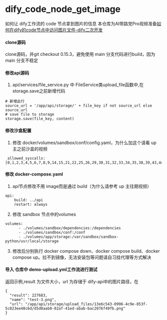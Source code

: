 # dify_code_node_get_image
如何让 dify工作流的 code 节点拿到图片的信息
本仓库为AI带路党Pro视频准备[如何在dify的code节点中访问图片文件-dify二次开发
](https://www.bilibili.com/video/BV1BRPNeLEDv/?vd_source=e60241d08fb6eeea3c6a0e9196f65bc0)
#### clone源码
clone源码，并git checkout 0.15.3，避免使用 main 分支代码进行build，因为 main 分支不稳定
#### 修改api源码
1. api/services/file_service.py 中 FileService类upload_file函数中,在storage.save之前新增代码
```
# 新增此行
source_url = '/app/api/storage/' + file_key if not source_url else source_url
# save file to storage
storage.save(file_key, content)
```
#### 修改沙盒配置
1. 修改 docker/volumes/sandbox/conf/config.yaml，为什么加这个请看 up 主之前沙盒的视频
  ```
   allowed_syscalls: [0,1,2,3,4,5,6,7,8,9,14,15,21,22,25,26,29,30,31,32,33,34,35,38,39,43,44,45,46,56,57,61,62,63,64,71,72,79,80,94,98,101,131,132,134,135,139,144,146,172,215,222,226,318,334,307,262,16,8,217,1,3,257,0,202,9,12,10,11,15,25,105,106,102,39,110,186,60,231,234,13,16,24,273,274,334,228,96,35,291,233,230,270,201,14,131,318,56,258,83,41,42,49,50,43,44,45,51,47,52,54,271,63,46,307,55,5,72,138,7,281]
   ```
#### 修改 docker-compose.yaml
1. api节点修改不用 image而是通过 build（为什么请参考 up 主往期视频）
```
api:
    build: ../api
    restart: always
```
2. 修改 sandbox 节点中的volumes
```
volumes:
      - ./volumes/sandbox/dependencies:/dependencies
      - ./volumes/sandbox/conf:/conf
      - ./volumes/app/storage:/var/sandbox/sandbox-python/usr/local/storage
```
3. 修改后分别执行 docker compose down、docker compose build、docker compose up。拉不到镜像，无法安装包等问题请自习挂代理等方式解决
#### 导入 仓库中 demo-upload.yml工作流进行测试
返回示例,result 为文件大小，url 为存储于 dify-api中的图片路径，在
```
{
  "result": 227683,
  "name": "test-3.png",
  "url": "/app/api/storage/upload_files/13e6c543-0996-4c9e-853f-5c023ee48c6d/d5d0aab0-02af-41ed-abab-bac2076f49fb.png"
}
```
